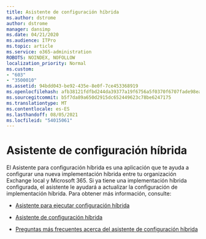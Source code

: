 ```yaml
---
title: Asistente de configuración híbrida
ms.author: dstrome
author: dstrome
manager: dansimp
ms.date: 04/21/2020
ms.audience: ITPro
ms.topic: article
ms.service: o365-administration
ROBOTS: NOINDEX, NOFOLLOW
localization_priority: Normal
ms.custom:
- "603"
- "3500010"
ms.assetid: 94bdd043-be92-435e-8e0f-7ce453368919
ms.openlocfilehash: afb38121fdfbd244da39377a19f6756a5f0370f6707fade98eaf53def6981696
ms.sourcegitcommit: b5f7da89a650d2915dc652449623c78be6247175
ms.translationtype: MT
ms.contentlocale: es-ES
ms.lasthandoff: 08/05/2021
ms.locfileid: "54015061"
---
```

# <a name="hybrid-configuration-wizard"></a>Asistente de configuración híbrida

El Asistente para configuración híbrida es una aplicación que te ayuda a configurar una nueva implementación híbrida entre tu organización Exchange local y Microsoft 365. Si ya tiene una implementación híbrida configurada, el asistente le ayudará a actualizar la configuración de implementación híbrida. Para obtener más información, consulte:
  
- [Asistente para ejecutar configuración híbrida](https://technet.microsoft.com/library/mt595788%28v=exchg.150%29.aspx)

- [Asistente de configuración híbrida](https://technet.microsoft.com/library/hh529921%28v=exchg.150%29.aspx)

- [Preguntas más frecuentes acerca del asistente de configuración híbrida](https://technet.microsoft.com/library/mt488940%28v=exchg.150%29.aspx)
